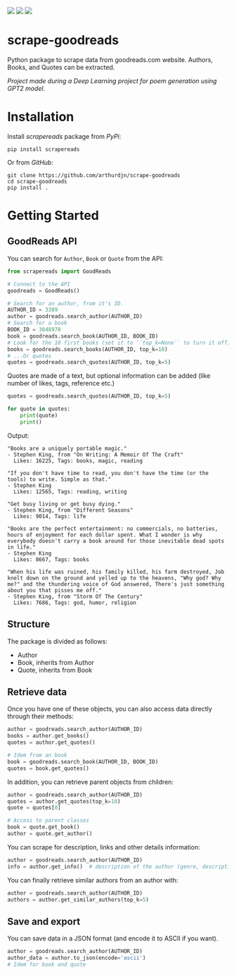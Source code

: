 [![](https://img.shields.io/readthedocs/scrape-goodreads)](https://scrape-goodreads.readthedocs.io/en/latest/index.html)
[![](https://img.shields.io/pypi/v/scrapereads)](https://pypi.org/project/scrapereads/)
![](https://img.shields.io/pypi/status/scrapereads)


# scrape-goodreads
Python package to scrape data from goodreads.com website. Authors, Books, and Quotes can be extracted.

*Project made during a Deep Learning project for poem generation using GPT2 model.*


# Installation

Install *scrapereads* package from *PyPi*:

```
pip install scrapereads
```

Or from *GitHub*:

```
git clone https://github.com/arthurdjn/scrape-goodreads
cd scrape-goodreads
pip install .
```

# Getting Started

## GoodReads API

You can search for ``Author``, ``Book`` or ``Quote`` from the API:

```python
from scrapereads import GoodReads

# Connect to the API
goodreads = GoodReads()

# Search for an author, from it's ID.
AUTHOR_ID = 3389
author = goodreads.search_author(AUTHOR_ID)
# Search for a book
BOOK_ID = 3048970
book = goodreads.search_book(AUTHOR_ID, BOOK_ID)
# Look for the 10 first books (set it to ``top_k=None`` to turn it off)
books = goodreads.search_books(AUTHOR_ID, top_k=10)
# ...Or quotes
quotes = goodreads.search_quotes(AUTHOR_ID, top_k=5)
```

Quotes are made of a text, but optional information can be added (like number of likes, tags,
reference etc.)

```python
quotes = goodreads.search_quotes(AUTHOR_ID, top_k=5)

for quote in quotes:
    print(quote)
    print()
```
Output:
```pycon
"Books are a uniquely portable magic."
- Stephen King, from "On Writing: A Memoir Of The Craft"
  Likes: 16225, Tags: books, magic, reading

"If you don't have time to read, you don't have the time (or the tools) to write. Simple as that."
- Stephen King
  Likes: 12565, Tags: reading, writing

"Get busy living or get busy dying."
- Stephen King, from "Different Seasons"
  Likes: 9014, Tags: life

"Books are the perfect entertainment: no commercials, no batteries, hours of enjoyment for each dollar spent. What I wonder is why everybody doesn't carry a book around for those inevitable dead spots in life."
- Stephen King
  Likes: 8667, Tags: books

"When his life was ruined, his family killed, his farm destroyed, Job knelt down on the ground and yelled up to the heavens, "Why god? Why me?" and the thundering voice of God answered, There's just something about you that pisses me off."
- Stephen King, from "Storm Of The Century"
  Likes: 7686, Tags: god, humor, religion
```

## Structure

The package is divided as follows:

* Author
* Book, inherits from Author
* Quote, inherits from Book


## Retrieve data


Once you have one of these objects, you can also access data directly through their methods:

```python
author = goodreads.search_author(AUTHOR_ID)
books = author.get_books()
quotes = author.get_quotes()

# Idem from an book
book = goodreads.search_book(AUTHOR_ID, BOOK_ID)
quotes = book.get_quotes()
```


In addition, you can retrieve parent objects from children:

```python
author = goodreads.search_author(AUTHOR_ID)
quotes = author.get_quotes(top_k=10)
quote = quotes[0]

# Access to parent classes
book = quote.get_book()
author = quote.get_author()
```

You can scrape for description, links and other details information:

```python
author = goodreads.search_author(AUTHOR_ID)
info = author.get_info()  # description of the author (genre, description, references etc.)
```

You can finally retrieve similar authors from an author with:

```python
author = goodreads.search_author(AUTHOR_ID)
authors = author.get_similar_authors(top_k=5)
```

## Save and export

You can save data in a JSON format (and encode it to ASCII if you want).

```python
author = goodreads.search_author(AUTHOR_ID)
author_data = author.to_json(encode='ascii')
# Idem for book and quote
```


